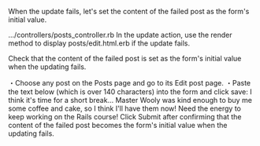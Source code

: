 When the update fails, let's set the content of the failed post as the form's initial value.
  
.../controllers/posts_controller.rb
In the update action, use the render method to display posts/edit.html.erb if the update fails.

Check that the content of the failed post is set as the form's initial value when the updating fails.
  
・Choose any post on the Posts page and go to its Edit post page.
・Paste the text below (which is over 140 characters) into the form and click save:
I think it's time for a short break... Master Wooly was kind enough to buy me some coffee and cake, so I think I'll have them now! Need the energy to keep working on the Rails course!
Click Submit after confirming that the content of the failed post becomes the form's initial value when the updating fails.
